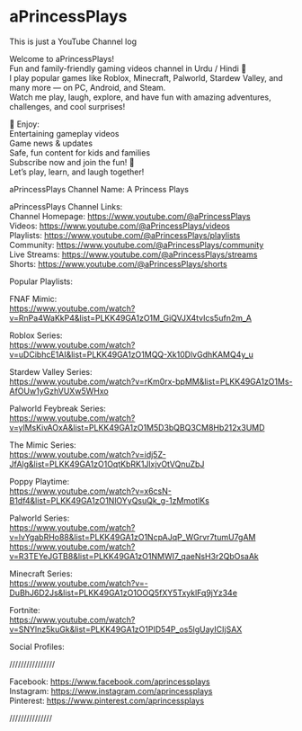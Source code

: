 # aPrincessPlays

This is just a YouTube Channel log  

Welcome to aPrincessPlays!  
Fun and family-friendly gaming videos channel in Urdu / Hindi 🎉  
I play popular games like Roblox, Minecraft, Palworld, Stardew Valley, and many more — on PC, Android, and Steam.  
Watch me play, laugh, explore, and have fun with amazing adventures, challenges, and cool surprises!  
  
🎥 Enjoy:  
Entertaining gameplay videos  
Game news & updates  
Safe, fun content for kids and families  
Subscribe now and join the fun! 💖  
Let’s play, learn, and laugh together!  
  
aPrincessPlays Channel Name: A Princess Plays  

aPrincessPlays Channel Links:   
Channel Homepage: https://www.youtube.com/@aPrincessPlays  
Videos: https://www.youtube.com/@aPrincessPlays/videos  
Playlists: https://www.youtube.com/@aPrincessPlays/playlists  
Community: https://www.youtube.com/@aPrincessPlays/community  
Live Streams: https://www.youtube.com/@aPrincessPlays/streams  
Shorts: https://www.youtube.com/@aPrincessPlays/shorts  
  
Popular Playlists:     
  
FNAF Mimic:   
https://www.youtube.com/watch?v=RnPa4WaKkP4&list=PLKK49GA1zO1M_GiQVJX4tvIcs5ufn2m_A  
   
Roblox Series:  
https://www.youtube.com/watch?v=uDCibhcE1AI&list=PLKK49GA1zO1MQQ-Xk10DlvGdhKAMQ4y_u  
  
Stardew Valley Series:   
https://www.youtube.com/watch?v=rKm0rx-bpMM&list=PLKK49GA1zO1Ms-AfOUw1yGzhVUXw5WHxo  
  
Palworld Feybreak Series:  
https://www.youtube.com/watch?v=ylMsKivAOxA&list=PLKK49GA1zO1M5D3bQBQ3CM8Hb212x3UMD  
  
The Mimic Series:   
https://www.youtube.com/watch?v=idj5Z-JfAlg&list=PLKK49GA1zO1OqtKbRK1JlxjvOtVQnuZbJ  
  
Poppy Playtime:  
https://www.youtube.com/watch?v=x6csN-B1df4&list=PLKK49GA1zO1NlOYyQsuQk_g-1zMmotlKs  
  
Palworld Series:   
https://www.youtube.com/watch?v=lvYgabRHo88&list=PLKK49GA1zO1NcpAJqP_WGrvr7tumU7gAM  
https://www.youtube.com/watch?v=R3TEYeJGTB8&list=PLKK49GA1zO1NMWI7_qaeNsH3r2QbOsaAk  
  
Minecraft Series:  
https://www.youtube.com/watch?v=-DuBhJ6D2Js&list=PLKK49GA1zO1OOQ5fXY5TxyklFq9jYz34e  
  
Fortnite:  
https://www.youtube.com/watch?v=SNYlnz5kuGk&list=PLKK49GA1zO1PID54P_os5lgUayICIjSAX  
  

Social Profiles:   

////////////////  
  
Facebook: https://www.facebook.com/aprincessplays  
Instagram: https://www.instagram.com/aprincessplays  
Pinterest: https://www.pinterest.com/aprincessplays  
  
///////////////  
